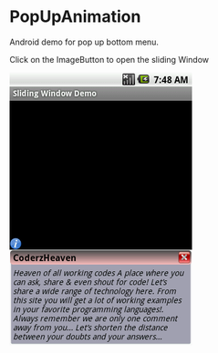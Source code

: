 # PopUpAnimation
Android demo for pop up bottom menu.

Click on the ImageButton to open the sliding Window

![Alt text](/app/src/main/res/drawable-hdpi/1.png?raw=true "Optional Title")

